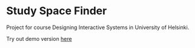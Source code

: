 # Study Space Finder

Project for course Designing Interactive Systems in University of Helsinki. 

Try out demo version [here](https://bikkumyy.github.io/SSF/) 

